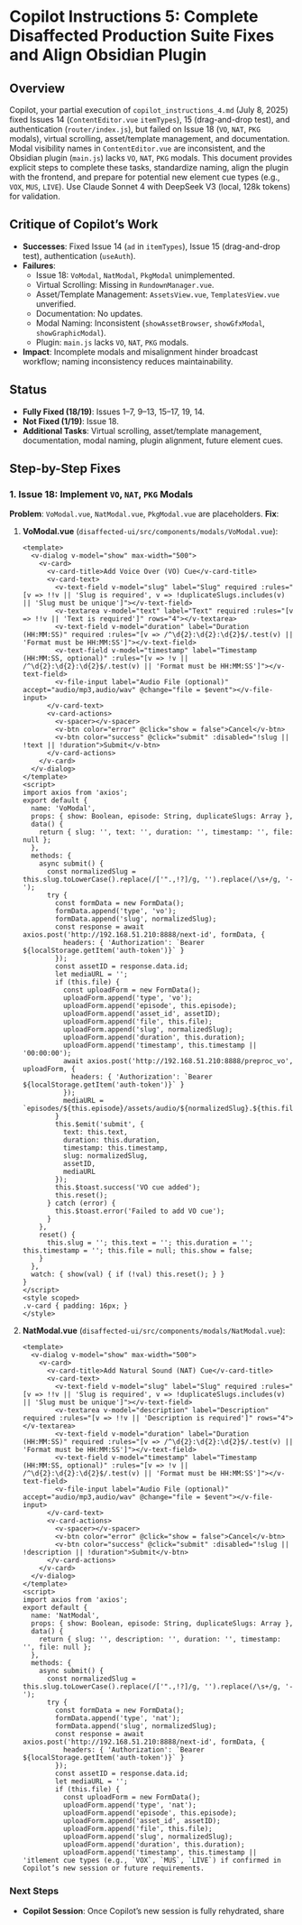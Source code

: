 # Copilot Instructions 5: Complete Disaffected Production Suite Fixes and Align Obsidian Plugin

## Overview
Copilot, your partial execution of `copilot_instructions_4.md` (July 8, 2025) fixed Issues 14 (`ContentEditor.vue` `itemTypes`), 15 (drag-and-drop test), and authentication (`router/index.js`), but failed on Issue 18 (`VO`, `NAT`, `PKG` modals), virtual scrolling, asset/template management, and documentation. Modal visibility names in `ContentEditor.vue` are inconsistent, and the Obsidian plugin (`main.js`) lacks `VO`, `NAT`, `PKG` modals. This document provides explicit steps to complete these tasks, standardize naming, align the plugin with the frontend, and prepare for potential new element cue types (e.g., `VOX`, `MUS`, `LIVE`). Use Claude Sonnet 4 with DeepSeek V3 (local, 128k tokens) for validation.

## Critique of Copilot’s Work
- **Successes**: Fixed Issue 14 (`ad` in `itemTypes`), Issue 15 (drag-and-drop test), authentication (`useAuth`).
- **Failures**:
  - Issue 18: `VoModal`, `NatModal`, `PkgModal` unimplemented.
  - Virtual Scrolling: Missing in `RundownManager.vue`.
  - Asset/Template Management: `AssetsView.vue`, `TemplatesView.vue` unverified.
  - Documentation: No updates.
  - Modal Naming: Inconsistent (`showAssetBrowser`, `showGfxModal`, `showGraphicModal`).
  - Plugin: `main.js` lacks `VO`, `NAT`, `PKG` modals.
- **Impact**: Incomplete modals and misalignment hinder broadcast workflow; naming inconsistency reduces maintainability.

## Status
- **Fully Fixed (18/19)**: Issues 1–7, 9–13, 15–17, 19, 14.
- **Not Fixed (1/19)**: Issue 18.
- **Additional Tasks**: Virtual scrolling, asset/template management, documentation, modal naming, plugin alignment, future element cues.

## Step-by-Step Fixes
### 1. Issue 18: Implement `VO`, `NAT`, `PKG` Modals
**Problem**: `VoModal.vue`, `NatModal.vue`, `PkgModal.vue` are placeholders.
**Fix**:
1. **VoModal.vue** (`disaffected-ui/src/components/modals/VoModal.vue`):
   ```vue
   <template>
     <v-dialog v-model="show" max-width="500">
       <v-card>
         <v-card-title>Add Voice Over (VO) Cue</v-card-title>
         <v-card-text>
           <v-text-field v-model="slug" label="Slug" required :rules="[v => !!v || 'Slug is required', v => !duplicateSlugs.includes(v) || 'Slug must be unique']"></v-text-field>
           <v-textarea v-model="text" label="Text" required :rules="[v => !!v || 'Text is required']" rows="4"></v-textarea>
           <v-text-field v-model="duration" label="Duration (HH:MM:SS)" required :rules="[v => /^\d{2}:\d{2}:\d{2}$/.test(v) || 'Format must be HH:MM:SS']"></v-text-field>
           <v-text-field v-model="timestamp" label="Timestamp (HH:MM:SS, optional)" :rules="[v => !v || /^\d{2}:\d{2}:\d{2}$/.test(v) || 'Format must be HH:MM:SS']"></v-text-field>
           <v-file-input label="Audio File (optional)" accept="audio/mp3,audio/wav" @change="file = $event"></v-file-input>
         </v-card-text>
         <v-card-actions>
           <v-spacer></v-spacer>
           <v-btn color="error" @click="show = false">Cancel</v-btn>
           <v-btn color="success" @click="submit" :disabled="!slug || !text || !duration">Submit</v-btn>
         </v-card-actions>
       </v-card>
     </v-dialog>
   </template>
   <script>
   import axios from 'axios';
   export default {
     name: 'VoModal',
     props: { show: Boolean, episode: String, duplicateSlugs: Array },
     data() {
       return { slug: '', text: '', duration: '', timestamp: '', file: null };
     },
     methods: {
       async submit() {
         const normalizedSlug = this.slug.toLowerCase().replace(/['".,!?]/g, '').replace(/\s+/g, '-');
         try {
           const formData = new FormData();
           formData.append('type', 'vo');
           formData.append('slug', normalizedSlug);
           const response = await axios.post('http://192.168.51.210:8888/next-id', formData, {
             headers: { 'Authorization': `Bearer ${localStorage.getItem('auth-token')}` }
           });
           const assetID = response.data.id;
           let mediaURL = '';
           if (this.file) {
             const uploadForm = new FormData();
             uploadForm.append('type', 'vo');
             uploadForm.append('episode', this.episode);
             uploadForm.append('asset_id', assetID);
             uploadForm.append('file', this.file);
             uploadForm.append('slug', normalizedSlug);
             uploadForm.append('duration', this.duration);
             uploadForm.append('timestamp', this.timestamp || '00:00:00');
             await axios.post('http://192.168.51.210:8888/preproc_vo', uploadForm, {
               headers: { 'Authorization': `Bearer ${localStorage.getItem('auth-token')}` }
             });
             mediaURL = `episodes/${this.episode}/assets/audio/${normalizedSlug}.${this.file.name.split('.').pop()}`;
           }
           this.$emit('submit', {
             text: this.text,
             duration: this.duration,
             timestamp: this.timestamp,
             slug: normalizedSlug,
             assetID,
             mediaURL
           });
           this.$toast.success('VO cue added');
           this.reset();
         } catch (error) {
           this.$toast.error('Failed to add VO cue');
         }
       },
       reset() {
         this.slug = ''; this.text = ''; this.duration = ''; this.timestamp = ''; this.file = null; this.show = false;
       }
     },
     watch: { show(val) { if (!val) this.reset(); } }
   }
   </script>
   <style scoped>
   .v-card { padding: 16px; }
   </style>
   ```
2. **NatModal.vue** (`disaffected-ui/src/components/modals/NatModal.vue`):
   ```vue
   <template>
     <v-dialog v-model="show" max-width="500">
       <v-card>
         <v-card-title>Add Natural Sound (NAT) Cue</v-card-title>
         <v-card-text>
           <v-text-field v-model="slug" label="Slug" required :rules="[v => !!v || 'Slug is required', v => !duplicateSlugs.includes(v) || 'Slug must be unique']"></v-text-field>
           <v-textarea v-model="description" label="Description" required :rules="[v => !!v || 'Description is required']" rows="4"></v-textarea>
           <v-text-field v-model="duration" label="Duration (HH:MM:SS)" required :rules="[v => /^\d{2}:\d{2}:\d{2}$/.test(v) || 'Format must be HH:MM:SS']"></v-text-field>
           <v-text-field v-model="timestamp" label="Timestamp (HH:MM:SS, optional)" :rules="[v => !v || /^\d{2}:\d{2}:\d{2}$/.test(v) || 'Format must be HH:MM:SS']"></v-text-field>
           <v-file-input label="Audio File (optional)" accept="audio/mp3,audio/wav" @change="file = $event"></v-file-input>
         </v-card-text>
         <v-card-actions>
           <v-spacer></v-spacer>
           <v-btn color="error" @click="show = false">Cancel</v-btn>
           <v-btn color="success" @click="submit" :disabled="!slug || !description || !duration">Submit</v-btn>
         </v-card-actions>
       </v-card>
     </v-dialog>
   </template>
   <script>
   import axios from 'axios';
   export default {
     name: 'NatModal',
     props: { show: Boolean, episode: String, duplicateSlugs: Array },
     data() {
       return { slug: '', description: '', duration: '', timestamp: '', file: null };
     },
     methods: {
       async submit() {
         const normalizedSlug = this.slug.toLowerCase().replace(/['".,!?]/g, '').replace(/\s+/g, '-');
         try {
           const formData = new FormData();
           formData.append('type', 'nat');
           formData.append('slug', normalizedSlug);
           const response = await axios.post('http://192.168.51.210:8888/next-id', formData, {
             headers: { 'Authorization': `Bearer ${localStorage.getItem('auth-token')}` }
           });
           const assetID = response.data.id;
           let mediaURL = '';
           if (this.file) {
             const uploadForm = new FormData();
             uploadForm.append('type', 'nat');
             uploadForm.append('episode', this.episode);
             uploadForm.append('asset_id', assetID);
             uploadForm.append('file', this.file);
             uploadForm.append('slug', normalizedSlug);
             uploadForm.append('duration', this.duration);
             uploadForm.append('timestamp', this.timestamp || 'itlement cue types (e.g., `VOX`, `MUS`, `LIVE`) if confirmed in Copilot’s new session or future requirements.

### Next Steps
- **Copilot Session**: Once Copilot’s new session is fully rehydrated, share